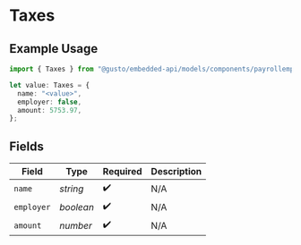 # Taxes

## Example Usage

```typescript
import { Taxes } from "@gusto/embedded-api/models/components/payrollemployeecompensationstype.js";

let value: Taxes = {
  name: "<value>",
  employer: false,
  amount: 5753.97,
};
```

## Fields

| Field              | Type               | Required           | Description        |
| ------------------ | ------------------ | ------------------ | ------------------ |
| `name`             | *string*           | :heavy_check_mark: | N/A                |
| `employer`         | *boolean*          | :heavy_check_mark: | N/A                |
| `amount`           | *number*           | :heavy_check_mark: | N/A                |